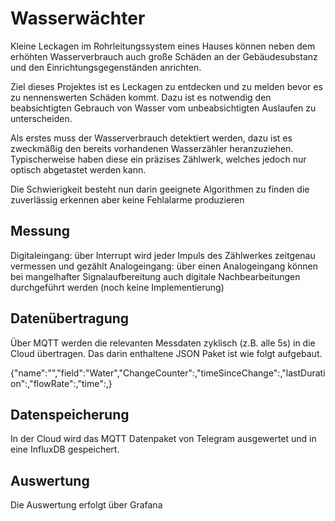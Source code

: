 # Wasserwächter

Kleine Leckagen im Rohrleitungssystem eines Hauses können neben dem erhöhten Wasserverbrauch auch große Schäden 
an der Gebäudesubstanz und den Einrichtungsgegenständen anrichten. 

Ziel dieses Projektes ist es Leckagen zu entdecken und zu melden bevor es zu nennenswerten Schäden kommt. 
Dazu ist es notwendig den beabsichtigten Gebrauch von Wasser vom unbeabsichtigten Auslaufen zu unterscheiden.

Als erstes muss der Wasserverbrauch detektiert werden, 
dazu ist es zweckmäßig den bereits vorhandenen Wasserzähler heranzuziehen. 
Typischerweise haben diese ein präzises Zählwerk, welches jedoch nur optisch abgetastet werden kann.

Die Schwierigkeit besteht nun darin geeignete Algorithmen zu finden die zuverlässig erkennen aber keine Fehlalarme produzieren

## Messung
Digitaleingang: über Interrupt wird jeder Impuls des Zählwerkes zeitgenau vermessen und gezählt
Analogeingang: über einen Analogeingang können bei mangelhafter Signalaufbereitung auch digitale Nachbearbeitungen durchgeführt werden (noch keine Implementierung)

## Datenübertragung
Über MQTT werden die relevanten Messdaten zyklisch (z.B. alle 5s) in die Cloud übertragen. 
Das darin enthaltene JSON Paket ist wie folgt aufgebaut.

{"name":"<DEVICENAME>","field":"Water","ChangeCounter":<value>,"timeSinceChange":<Dauer>,"lastDuration":<Dauer>,"flowRate":<value>,"time":<timestamp>,}

## Datenspeicherung
In der Cloud wird das MQTT Datenpaket von Telegram ausgewertet und in eine InfluxDB gespeichert. 

## Auswertung
Die Auswertung erfolgt über Grafana